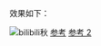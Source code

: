 效果如下：

![bilibili秋](bilibili-fall.gif)
[参考](https://blog.csdn.net/qq_36148847/article/details/110665417?utm_medium=distribute.pc_relevant.none-task-blog-2%7Edefault%7EBlogCommendFromMachineLearnPai2%7Edefault-1.control&dist_request_id=&depth_1-utm_source=distribute.pc_relevant.none-task-blog-2%7Edefault%7EBlogCommendFromMachineLearnPai2%7Edefault-1.control)
[参考 2](https://blog.csdn.net/u014584271/article/details/113117685)
